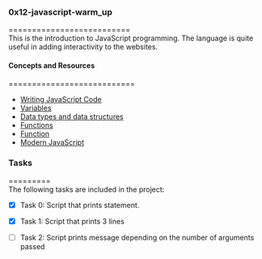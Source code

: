 ### 0x12-javascript-warm_up   
==========================     
This is the introduction to JavaScript programming. The language is quite useful in adding interactivity to the websites.    
#### Concepts and Resources   
===========================    
* [Writing JavaScript Code](https://developer.mozilla.org/en-US/docs/Learn/Getting_started_with_the_web/JavaScript_basics)    
* [Variables](https://developer.mozilla.org/en-US/docs/Learn/JavaScript/First_steps/Variables)   
* [Data types and data structures](https://developer.mozilla.org/en-US/docs/Web/JavaScript/Data_structures)   
* [Functions](https://developer.mozilla.org/en-US/docs/Web/JavaScript/Guide/Functions)   
* [Function](https://developer.mozilla.org/en-US/docs/Learn/JavaScript/Building_blocks/Functions)   
* [Modern JavaScript](https://github.com/mbeaudru/modern-js-cheatsheet)   

### Tasks
=========    
The following tasks are included in the project:     
* [x] Task 0: Script that prints statement.   
* [x] Task 1: Script that prints 3 lines   
* [ ] Task 2: Script prints message depending on the number of arguments passed   

